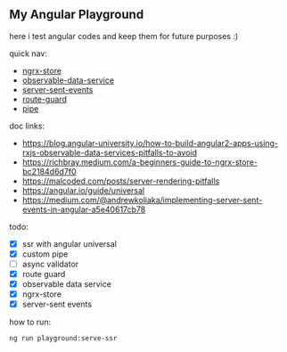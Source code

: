 ## My Angular Playground

here i test angular codes and keep them for future purposes :)

quick nav:

- [ngrx-store](playground/src/app/ngrx-store/)
- [observable-data-service](playground/src/app/observable-data-service/)
- [server-sent-events](playground/src/app/server-sent-events/)
- [route-guard](playground/src/app/route-guard/)
- [pipe](playground/src/app/pipe/)

doc links:

- https://blog.angular-university.io/how-to-build-angular2-apps-using-rxjs-observable-data-services-pitfalls-to-avoid
- https://richbray.medium.com/a-beginners-guide-to-ngrx-store-bc2184d6d7f0
- https://malcoded.com/posts/server-rendering-pitfalls
- https://angular.io/guide/universal
- https://medium.com/@andrewkoliaka/implementing-server-sent-events-in-angular-a5e40617cb78

todo:

- [x] ssr with angular universal
- [x] custom pipe
- [ ] async validator
- [x] route guard
- [x] observable data service
- [x] ngrx-store
- [x] server-sent events

how to run:

```bash
ng run playground:serve-ssr
```